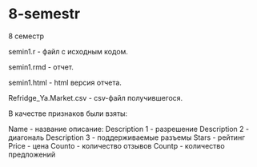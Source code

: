 # 8-semestr
8 семестр


semin1.r - файл с исходным кодом.

semin1.rmd - отчет.

semin1.html - html версия отчета.

Refridge_Ya.Market.csv - csv-файл получившегося.

В качестве признаков были взяты:

Name - название
описание:
Description 1 - разрешение
Description 2 - диагональ
Description 3 - поддерживаемые разъемы
Stars - рейтинг 
Price - цена 
Counto - количество отзывов 
Countp - количество предложений 

